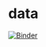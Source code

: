 # data
[![Binder](https://mybinder.org/badge_logo.svg)](https://mybinder.org/v2/gh/Furuya0021/data/HEAD)
